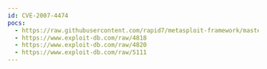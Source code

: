```yaml
---
id: CVE-2007-4474
pocs:
  - https://raw.githubusercontent.com/rapid7/metasploit-framework/master/modules/exploits/windows/browser/ibmlotusdomino_dwa_uploadmodule.rb
  - https://www.exploit-db.com/raw/4818
  - https://www.exploit-db.com/raw/4820
  - https://www.exploit-db.com/raw/5111
---
```

